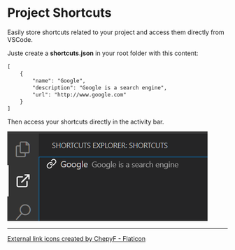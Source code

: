 # Project Shortcuts

Easily store shortcuts related to your project and access them directly from VSCode.

Juste create a **shortcuts.json** in your root folder with this content:

    [
        {
            "name": "Google",
            "description": "Google is a search engine",
            "url": "http://www.google.com"
        }
    ]

Then access your shortcuts directly in the activity bar.

![](media/activity_bar.png)

---

[External link icons created by ChepyF - Flaticon](https://www.flaticon.com/free-icons/external-link)